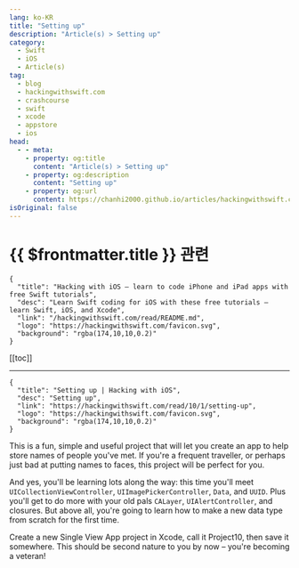 ```yaml
---
lang: ko-KR
title: "Setting up"
description: "Article(s) > Setting up"
category:
  - Swift
  - iOS
  - Article(s)
tag: 
  - blog
  - hackingwithswift.com
  - crashcourse
  - swift
  - xcode
  - appstore
  - ios  
head:
  - - meta:
    - property: og:title
      content: "Article(s) > Setting up"
    - property: og:description
      content: "Setting up"
    - property: og:url
      content: https://chanhi2000.github.io/articles/hackingwithswift.com/read/10/01-setting-up.html
isOriginal: false
---
```


# {{ $frontmatter.title }} 관련

```component VPCard
{
  "title": "Hacking with iOS – learn to code iPhone and iPad apps with free Swift tutorials",
  "desc": "Learn Swift coding for iOS with these free tutorials – learn Swift, iOS, and Xcode",
  "link": "/hackingwithswift.com/read/README.md",
  "logo": "https://hackingwithswift.com/favicon.svg",
  "background": "rgba(174,10,10,0.2)"
}
```

[[toc]]

---

```component VPCard
{
  "title": "Setting up | Hacking with iOS",
  "desc": "Setting up",
  "link": "https://hackingwithswift.com/read/10/1/setting-up",
  "logo": "https://hackingwithswift.com/favicon.svg",
  "background": "rgba(174,10,10,0.2)"
}
```

<VidStack src="youtube/Rsl8rYjFGLM" />

This is a fun, simple and useful project that will let you create an app to help store names of people you've met. If you're a frequent traveller, or perhaps just bad at putting names to faces, this project will be perfect for you.

And yes, you'll be learning lots along the way: this time you'll meet `UICollectionViewController`, `UIImagePickerController`, `Data`, and `UUID`. Plus you'll get to do more with your old pals `CALayer`, `UIAlertController`, and closures. But above all, you're going to learn how to make a new data type from scratch for the first time.

Create a new Single View App project in Xcode, call it Project10, then save it somewhere. This should be second nature to you by now – you're becoming a veteran!

